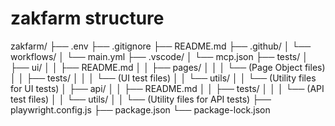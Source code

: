 # zakfarm structure
zakfarm/
├── .env
├── .gitignore
├── README.md
├── .github/
│   └── workflows/
│       └── main.yml
├── .vscode/
│   └── mcp.json
├── tests/
│   ├── ui/
│   │   ├── README.md
│   │   ├── pages/
│   │   │   └── (Page Object files)
│   │   ├── tests/
│   │   │   └── (UI test files)
│   │   └── utils/
│   │       └── (Utility files for UI tests)
│   ├── api/
│   │   ├── README.md
│   │   ├── tests/
│   │   │   └── (API test files)
│   │   └── utils/
│   │       └── (Utility files for API tests)
├── playwright.config.js
├── package.json
└── package-lock.json
